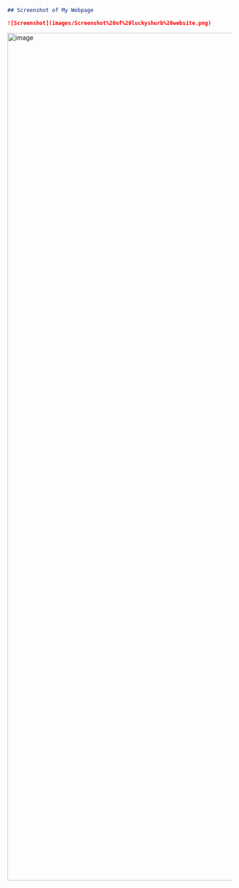 ```markdown
## Screenshot of My Webpage

![Screenshot](images/Screenshot%20of%20luckyshurb%20website.png)
```

<img width="1906" alt="image" src="https://github.com/user-attachments/assets/c8fad6d6-6b7e-4759-aeff-6c9aca55e302">
